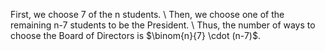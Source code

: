 First, we choose 7 of the n students. \\
Then, we choose one of the remaining n-7 students to be the President. \\
Thus, the number of ways to choose the Board of Directors is $\binom{n}{7} \cdot (n-7)$.
